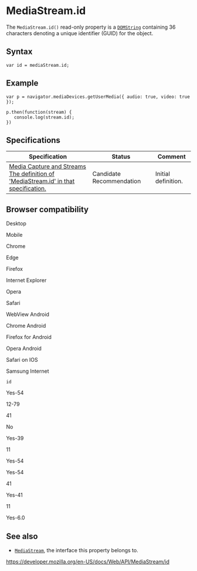 MediaStream.id
==============

The `MediaStream.id()` read-only property is a [`DOMString`](../domstring) containing 36 characters denoting a unique identifier (GUID) for the object.

Syntax
------

    var id = mediaStream.id;

Example
-------

    var p = navigator.mediaDevices.getUserMedia({ audio: true, video: true });

    p.then(function(stream) {
       console.log(stream.id);
    })

Specifications
--------------

<table><thead><tr class="header"><th>Specification</th><th>Status</th><th>Comment</th></tr></thead><tbody><tr class="odd"><td><a href="https://w3c.github.io/mediacapture-main/#dom-mediastream-id">Media Capture and Streams<br />
<span class="small">The definition of 'MediaStream.id' in that specification.</span></a></td><td><span class="spec-cr">Candidate Recommendation</span></td><td>Initial definition.</td></tr></tbody></table>

Browser compatibility
---------------------

Desktop

Mobile

Chrome

Edge

Firefox

Internet Explorer

Opera

Safari

WebView Android

Chrome Android

Firefox for Android

Opera Android

Safari on IOS

Samsung Internet

`id`

Yes-54

12-79

41

No

Yes-39

11

Yes-54

Yes-54

41

Yes-41

11

Yes-6.0

See also
--------

-   [`MediaStream`](../mediastream), the interface this property belongs to.

<a href="https://developer.mozilla.org/en-US/docs/Web/API/MediaStream/id" class="_attribution-link">https://developer.mozilla.org/en-US/docs/Web/API/MediaStream/id</a>
